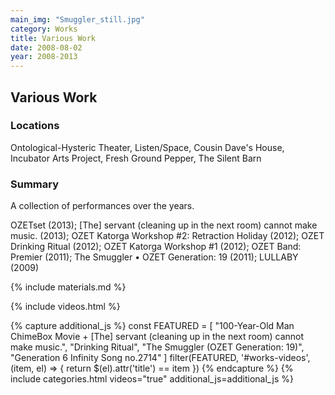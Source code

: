 ```yaml
---
main_img: "Smuggler_still.jpg"
category: Works
title: Various Work
date: 2008-08-02
year: 2008-2013
---
```

## Various Work

### Locations

Ontological-Hysteric Theater, Listen/Space, Cousin Dave's House, Incubator Arts Project, Fresh Ground Pepper, The Silent Barn

### Summary

A collection of performances over the years.

OZETset (2013); [The] servant (cleaning up in the next room) cannot make music. (2013); OZET Katorga Workshop #2: Retraction Holiday (2012); OZET Drinking Ritual (2012); OZET Katorga Workshop #1 (2012); OZET Band: Premier (2011); The Smuggler • OZET Generation: 19 (2011); LULLABY (2009)

{% include materials.md %}

{% include videos.html %}

{% capture additional_js %}
  const FEATURED = [
    "100-Year-Old Man ChimeBox Movie + [The] servant (cleaning up in the next room) cannot make music.",
    "Drinking Ritual",
    "The Smuggler (OZET Generation: 19)",
    "Generation 6 Infinity Song no.2714"
  ]
  filter(FEATURED, '#works-videos', (item, el) => {
    return $(el).attr('title') == item
  })
{% endcapture %}
{% include categories.html videos="true" additional_js=additional_js %}

